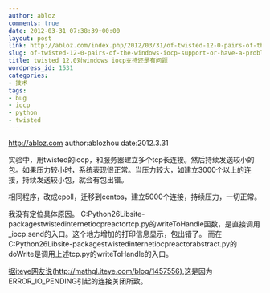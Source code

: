 ```yaml
---
author: abloz
comments: true
date: 2012-03-31 07:38:39+00:00
layout: post
link: http://abloz.com/index.php/2012/03/31/of-twisted-12-0-pairs-of-the-windows-iocp-support-or-have-a-problem/
slug: of-twisted-12-0-pairs-of-the-windows-iocp-support-or-have-a-problem
title: twisted 12.0对windows iocp支持还是有问题
wordpress_id: 1531
categories:
- 技术
tags:
- bug
- iocp
- python
- twisted
---
```


http://abloz.com
author:ablozhou
date:2012.3.31

实验中，用twisted的iocp，和服务器建立多个tcp长连接。然后持续发送较小的包。如果压力较小时，系统表现很正常。当压力较大，如建立3000个以上的连接，持续发送较小包，就会有包出错。

相同程序，改成epoll，迁移到centos，建立5000个连接，持续压力，一切正常。

我没有定位具体原因。
C:Python26Libsite-packagestwistedinternetiocpreactortcp.py的writeToHandle函数，是直接调用_iocp.send的入口。这个地方增加的打印信息显示，包出错了。
而在C:Python26Libsite-packagestwistedinternetiocpreactorabstract.py的doWrite是调用上述tcp.py的writeToHandle的入口。

[据iteye网友说](http://mathgl.iteye.com/blog/1457556)(http://mathgl.iteye.com/blog/1457556),这是因为ERROR_IO_PENDING引起的连接关闭所致。

